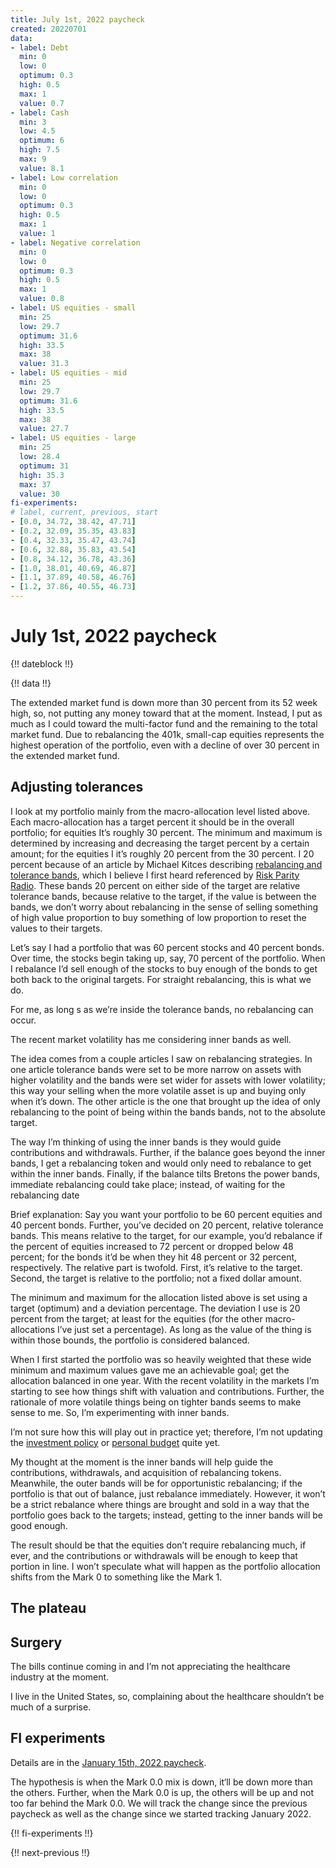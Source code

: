 ```yaml
---
title: July 1st, 2022 paycheck
created: 20220701
data:
- label: Debt
  min: 0
  low: 0
  optimum: 0.3
  high: 0.5
  max: 1
  value: 0.7
- label: Cash
  min: 3
  low: 4.5
  optimum: 6
  high: 7.5
  max: 9
  value: 8.1
- label: Low correlation
  min: 0
  low: 0
  optimum: 0.3
  high: 0.5
  max: 1
  value: 1
- label: Negative correlation
  min: 0
  low: 0
  optimum: 0.3
  high: 0.5
  max: 1
  value: 0.8
- label: US equities - small
  min: 25
  low: 29.7
  optimum: 31.6
  high: 33.5
  max: 38
  value: 31.3
- label: US equities - mid
  min: 25
  low: 29.7
  optimum: 31.6
  high: 33.5
  max: 38
  value: 27.7
- label: US equities - large
  min: 25
  low: 28.4
  optimum: 31
  high: 35.3
  max: 37
  value: 30
fi-experiments:
# label, current, previous, start
- [0.0, 34.72, 38.42, 47.71]
- [0.2, 32.09, 35.35, 43.83]
- [0.4, 32.33, 35.47, 43.74]
- [0.6, 32.88, 35.83, 43.54]
- [0.8, 34.12, 36.78, 43.36]
- [1.0, 38.01, 40.69, 46.87]
- [1.1, 37.89, 40.58, 46.76]
- [1.2, 37.86, 40.55, 46.73]
---
```


# July 1st, 2022 paycheck

{!! dateblock !!}

{!! data !!}

The extended market fund is down more than 30 percent from its 52 week high, so, not putting any money toward that at the moment. Instead, I put as much as I could toward the multi-factor fund and the remaining to the total market fund. Due to rebalancing the 401k, small-cap equities represents the highest operation of the portfolio, even with a decline of over 30 percent in the extended market fund.

## Adjusting tolerances

I look at my portfolio mainly from the macro-allocation level listed above. Each macro-allocation has a target percent it should be in the overall portfolio; for equities It’s roughly 30 percent. The minimum and maximum is determined by increasing and decreasing the target percent by a certain amount; for the equities I it’s roughly 20 percent from the 30 percent. I 20 percent because of an article by Michael Kitces describing [rebalancing and tolerance bands](https://www.kitces.com/blog/best-opportunistic-rebalancing-frequency-time-horizons-vs-tolerance-band-thresholds/), which I believe I first heard referenced by [Risk Parity Radio](https://www.kitces.com/blog/best-opportunistic-rebalancing-frequency-time-horizons-vs-tolerance-band-thresholds/). These bands 20 percent on either side of the target are relative tolerance bands, because relative to the target, if the value is between the bands, we don’t worry about rebalancing in the sense of selling something of high value proportion to buy something of low proportion to reset the values to their targets. 

Let’s say I had a portfolio that was 60 percent stocks and 40 percent bonds. Over time, the stocks begin taking up, say, 70 percent of the portfolio. When I rebalance I’d sell enough of the stocks to buy enough of the bonds to get both back to the original targets. For straight rebalancing, this is what we do. 

For me, as long s as we’re inside the tolerance bands, no rebalancing can occur.

The recent market volatility has me considering inner bands as well.

The idea comes from a couple articles I saw on rebalancing strategies. In one article tolerance bands were set to be more narrow on assets with higher volatility and the bands were set wider for assets with lower volatility; this way your selling when the more volatile asset is up and buying only when it’s down. The other article is the one that brought up the idea of only rebalancing to the point of being within the bands bands, not to the absolute target. 

The way I’m thinking of using the inner bands is they would guide contributions and withdrawals. Further, if the balance goes beyond the inner bands, I get a rebalancing token and would only need to rebalance to get within the inner bands. Finally, if the balance tilts Bretons the power bands, immediate rebalancing could take place; instead, of waiting for the rebalancing date 






Brief explanation: Say you want your portfolio to be 60 percent equities and 40 percent bonds. Further, you’ve decided on 20 percent, relative tolerance bands. This means relative to the target, for our example, you’d rebalance if the percent of equities increased to 72 percent or dropped below 48 percent; for the bonds it’d be when they hit 48 percent or 32 percent, respectively. The relative part is twofold. First, it’s relative to the target. Second, the target is relative to the portfolio; not a fixed dollar amount.

The minimum and maximum for the allocation listed above is set using a target (optimum) and a deviation percentage. The deviation I use is 20 percent from the target; at least for the equities (for the other macro-allocations I’ve just set a percentage). As long as the value of the thing is within those bounds, the portfolio is considered balanced. 

When I first started the portfolio was so heavily weighted that these wide minimum and maximum values gave me an achievable goal; get the allocation balanced in one year. With the recent volatility in the markets I’m starting to see how things shift with valuation and contributions. Further, the rationale of more volatile things being on tighter bands seems to make sense to me. So, I’m experimenting with inner bands.

I’m not sure how this will play out in practice yet; therefore, I’m not updating the [investment policy](/experiences/finances/investment-policy/) or [personal budget](/experiences/finances/personal-budget/) quite yet.

My thought at the moment is the inner bands will help guide the contributions, withdrawals, and acquisition of rebalancing tokens. Meanwhile, the outer bands will be for opportunistic rebalancing; if the portfolio is that out of balance, just rebalance immediately. However, it won’t be a strict rebalance where things are brought and sold in a way that the portfolio goes back to the targets; instead, getting to the inner bands will be good enough.

The result should be that the equities don’t require rebalancing much, if ever, and the contributions or withdrawals will be enough to keep that portion in line. I won’t speculate what will happen as the portfolio allocation shifts from the Mark 0 to something like the Mark 1.

## The plateau

## Surgery

The bills continue coming in and I’m not appreciating the healthcare industry at the moment.

I live in the United States, so, complaining about the healthcare shouldn’t be much of a surprise.

## FI experiments

Details are in the [January 15th, 2022 paycheck](https://joshbruce.com/finances/building-wealth-paycheck-to-paycheck/20220115/#fi-experiments).

The hypothesis is when the Mark 0.0 mix is down, it‘ll be down more than the others. Further, when the Mark 0.0 is up, the others will be up and not too far behind the Mark 0.0. We will track the change since the previous paycheck as well as the change since we started tracking January 2022.

{!! fi-experiments !!}

{!! next-previous !!}
